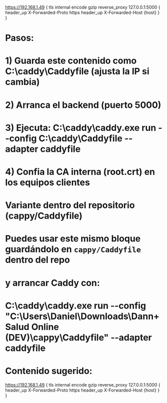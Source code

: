 https://192.168.1.49 {
  tls internal
  encode gzip
  reverse_proxy 127.0.0.1:5000 {
    header_up X-Forwarded-Proto https
    header_up X-Forwarded-Host {host}
  }
}

# Pasos:
# 1) Guarda este contenido como C:\caddy\Caddyfile (ajusta la IP si cambia)
# 2) Arranca el backend (puerto 5000)
# 3) Ejecuta: C:\caddy\caddy.exe run --config C:\caddy\Caddyfile --adapter caddyfile
# 4) Confia la CA interna (root.crt) en los equipos clientes

# Variante dentro del repositorio (cappy/Caddyfile)
# Puedes usar este mismo bloque guardándolo en `cappy/Caddyfile` dentro del repo
# y arrancar Caddy con:
#   C:\caddy\caddy.exe run --config "C:\Users\Daniel\Downloads\Dann+Salud Online (DEV)\cappy\Caddyfile" --adapter caddyfile
# Contenido sugerido:
https://192.168.1.49 {
  tls internal
  encode gzip
  reverse_proxy 127.0.0.1:5000 {
    header_up X-Forwarded-Proto https
    header_up X-Forwarded-Host {host}
  }
}

